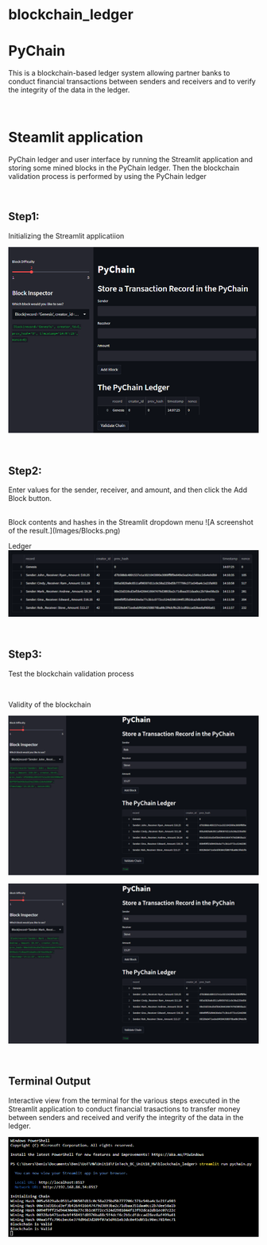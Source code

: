 # blockchain_ledger

# PyChain
This is a blockchain-based ledger system allowing partner banks to conduct financial transactions between senders and receivers and to verify the integrity of the data in the ledger.

<br>

# Steamlit application
PyChain ledger and user interface by running the Streamlit application and storing some mined blocks in the PyChain ledger. Then the blockchain validation process is performed by using the PyChain ledger

<br>

## Step1:
Initializing the Streamlit applicatiion

![A screenshot of the result.](Images/Initializing.png)

<br>

## Step2:

Enter values for the sender, receiver, and amount, and then click the Add Block button.

<br>
Block contents and hashes in the Streamlit dropdown menu
![A screenshot of the result.](Images/Blocks.png)

<br>

Ledger
![A screenshot of the result.](Images/Ledger.png)

<br>

## Step3:
Test the blockchain validation process

<br>

Validity of the blockchain

![A screenshot of the result.](Images/Validation01.png)

![A screenshot of the result.](Images/Validation02.png)

<br>

## Terminal Output

Interactive view from the terminal for the various steps executed in the Streamlit application to conduct financial trasactions to transfer money between senders and received and verify the integrity of the data in the ledger.

![A screenshot of the result.](Images/Output.png)